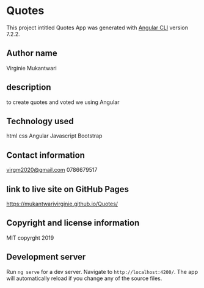 # Quotes

This project intitled Quotes App was generated with [Angular CLI](https://github.com/angular/angular-cli) version 7.2.2.

## Author name

Virginie Mukantwari

## description

to create quotes and  voted we using Angular 


## Technology used

 html
 css
 Angular
 Javascript
Bootstrap


## Contact information

virgm2020@gmail.com
0786679517

## link to live site on GitHub Pages

https://mukantwarivirginie.github.io/Quotes/

## Copyright and license information

MIT copyrght 2019

## Development server

Run `ng serve` for a dev server. Navigate to `http://localhost:4200/`. The app will automatically reload if you change any of the source files.

